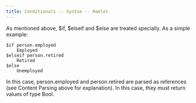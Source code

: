 ```yaml
---
title: Conditionals -- Syntax -- Hamlet
---
```

As mentioned above, $if, $elseif and $else are treated specially. As a simple example:

    $if person.employed
        Employed
    $elseif person.retired
        Retired
    $else
        Unemployed

In this case, person.employed and person.retired are parsed as references (see Content Parsing above for explanation). In this case, they must return values of type Bool.
